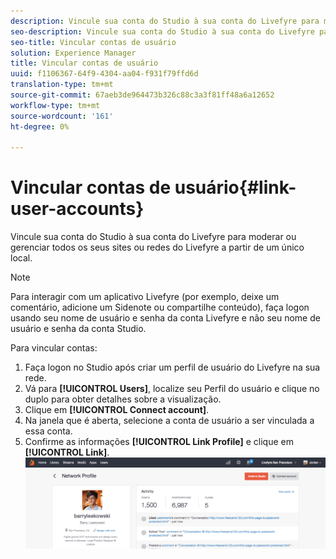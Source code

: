```yaml
---
description: Vincule sua conta do Studio à sua conta do Livefyre para moderar ou gerenciar todos os seus sites ou redes do Livefyre a partir de um único local.
seo-description: Vincule sua conta do Studio à sua conta do Livefyre para moderar ou gerenciar todos os seus sites ou redes do Livefyre a partir de um único local.
seo-title: Vincular contas de usuário
solution: Experience Manager
title: Vincular contas de usuário
uuid: f1106367-64f9-4304-aa04-f931f79ffd6d
translation-type: tm+mt
source-git-commit: 67aeb3de964473b326c88c3a3f81ff48a6a12652
workflow-type: tm+mt
source-wordcount: '161'
ht-degree: 0%

---
```



# Vincular contas de usuário{#link-user-accounts}

Vincule sua conta do Studio à sua conta do Livefyre para moderar ou gerenciar todos os seus sites ou redes do Livefyre a partir de um único local.

>[!NOTE]
>
>Para interagir com um aplicativo Livefyre (por exemplo, deixe um comentário, adicione um Sidenote ou compartilhe conteúdo), faça logon usando seu nome de usuário e senha da conta Livefyre e não seu nome de usuário e senha da conta Studio.

Para vincular contas:

1. Faça logon no Studio após criar um perfil de usuário do Livefyre na sua rede.
1. Vá para **[!UICONTROL Users]**, localize seu Perfil do usuário e clique no duplo para obter detalhes sobre a visualização.
1. Clique em **[!UICONTROL Connect account]**.
1. Na janela que é aberta, selecione a conta de usuário a ser vinculada a essa conta.
1. Confirme as informações **[!UICONTROL Link Profile]** e clique em **[!UICONTROL Link]**. ![](assets/UsersConnectAccount-1024x311.png)

